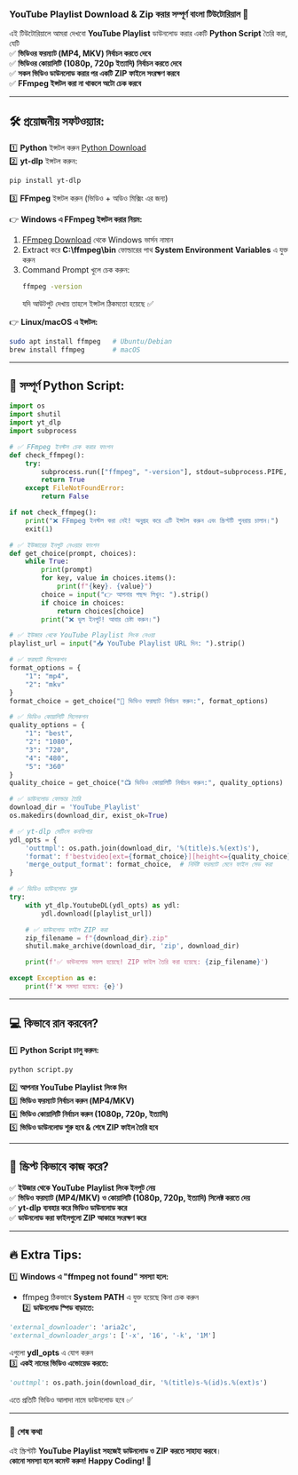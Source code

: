 ### **YouTube Playlist Download & Zip করার সম্পূর্ণ বাংলা টিউটোরিয়াল 🚀**  
এই টিউটোরিয়ালে আমরা দেখবো **YouTube Playlist** ডাউনলোড করার একটি **Python Script** তৈরি করা, যেটি  
✅ **ভিডিওর ফরম্যাট (MP4, MKV) নির্বাচন করতে দেবে**  
✅ **ভিডিওর কোয়ালিটি (1080p, 720p ইত্যাদি) নির্বাচন করতে দেবে**  
✅ **সকল ভিডিও ডাউনলোড করার পর একটি ZIP ফাইলে সংরক্ষণ করবে**  
✅ **FFmpeg ইন্সটল করা না থাকলে অটো চেক করবে**  

---

## **🛠 প্রয়োজনীয় সফটওয়্যার:**  
1️⃣ **Python** ইন্সটল করুন [Python Download](https://www.python.org/downloads/)  
2️⃣ **yt-dlp** ইন্সটল করুন:  
   ```sh
   pip install yt-dlp
   ```
3️⃣ **FFmpeg** ইন্সটল করুন (ভিডিও + অডিও মিক্সিং এর জন্য)  

👉 **Windows এ FFmpeg ইন্সটল করার নিয়ম:**  
1. [FFmpeg Download](https://ffmpeg.org/download.html) থেকে Windows ভার্সন নামান  
2. Extract করে **C:\ffmpeg\bin** ফোল্ডারের পাথ **System Environment Variables** এ যুক্ত করুন  
3. Command Prompt খুলে চেক করুন:  
   ```sh
   ffmpeg -version
   ```  
   যদি আউটপুট দেখায় তাহলে ইন্সটল ঠিকমতো হয়েছে ✅  

👉 **Linux/macOS এ ইন্সটল:**  
```sh
sudo apt install ffmpeg   # Ubuntu/Debian  
brew install ffmpeg       # macOS  
```

---

## **📜 সম্পূর্ণ Python Script:**  
```python
import os
import shutil
import yt_dlp
import subprocess

# ✅ FFmpeg ইনস্টল চেক করার ফাংশন
def check_ffmpeg():
    try:
        subprocess.run(["ffmpeg", "-version"], stdout=subprocess.PIPE, stderr=subprocess.PIPE)
        return True
    except FileNotFoundError:
        return False

if not check_ffmpeg():
    print("❌ FFmpeg ইনস্টল করা নেই! অনুগ্রহ করে এটি ইন্সটল করুন এবং স্ক্রিপ্টটি পুনরায় চালান।")
    exit(1)

# ✅ ইউজারের ইনপুট নেওয়ার ফাংশন
def get_choice(prompt, choices):
    while True:
        print(prompt)
        for key, value in choices.items():
            print(f"{key}. {value}")
        choice = input("👉 আপনার পছন্দ লিখুন: ").strip()
        if choice in choices:
            return choices[choice]
        print("❌ ভুল ইনপুট! আবার চেষ্টা করুন।")

# ✅ ইউজার থেকে YouTube Playlist লিংক নেওয়া
playlist_url = input("📥 YouTube Playlist URL দিন: ").strip()

# ✅ ফরম্যাট সিলেকশন
format_options = {
    "1": "mp4",
    "2": "mkv"
}
format_choice = get_choice("🎥 ভিডিও ফরম্যাট নির্বাচন করুন:", format_options)

# ✅ ভিডিও কোয়ালিটি সিলেকশন
quality_options = {
    "1": "best",
    "2": "1080",
    "3": "720",
    "4": "480",
    "5": "360"
}
quality_choice = get_choice("📺 ভিডিও কোয়ালিটি নির্বাচন করুন:", quality_options)

# ✅ ডাউনলোড ফোল্ডার তৈরি
download_dir = 'YouTube_Playlist'
os.makedirs(download_dir, exist_ok=True)

# ✅ yt-dlp সেটিংস কনফিগার
ydl_opts = {
    'outtmpl': os.path.join(download_dir, '%(title)s.%(ext)s'),
    'format': f'bestvideo[ext={format_choice}][height<={quality_choice}]+bestaudio/best',
    'merge_output_format': format_choice,  # নির্দিষ্ট ফরম্যাট মেনে ফাইল সেভ করা
}

# ✅ ভিডিও ডাউনলোড শুরু
try:
    with yt_dlp.YoutubeDL(ydl_opts) as ydl:
        ydl.download([playlist_url])

    # ✅ ডাউনলোড ফাইল ZIP করা
    zip_filename = f"{download_dir}.zip"
    shutil.make_archive(download_dir, 'zip', download_dir)

    print(f'✅ ডাউনলোড সফল হয়েছে! ZIP ফাইল তৈরি করা হয়েছে: {zip_filename}')

except Exception as e:
    print(f'❌ সমস্যা হয়েছে: {e}')
```

---

## **💻 কিভাবে রান করবেন?**
1️⃣ **Python Script চালু করুন:**  
   ```sh
   python script.py
   ```
2️⃣ **আপনার YouTube Playlist লিংক দিন**  
3️⃣ **ভিডিও ফরম্যাট নির্বাচন করুন (MP4/MKV)**  
4️⃣ **ভিডিও কোয়ালিটি নির্বাচন করুন (1080p, 720p, ইত্যাদি)**  
5️⃣ **ভিডিও ডাউনলোড শুরু হবে & শেষে ZIP ফাইল তৈরি হবে**  

---

## **📌 স্ক্রিপ্ট কিভাবে কাজ করে?**
✅ **ইউজার থেকে YouTube Playlist লিংক ইনপুট নেয়**  
✅ **ভিডিও ফরম্যাট (MP4/MKV) ও কোয়ালিটি (1080p, 720p, ইত্যাদি) সিলেক্ট করতে দেয়**  
✅ **yt-dlp ব্যবহার করে ভিডিও ডাউনলোড করে**  
✅ **ডাউনলোড করা ফাইলগুলো ZIP আকারে সংরক্ষণ করে**  

---

## **🔥 Extra Tips:**
1️⃣ **Windows এ "ffmpeg not found" সমস্যা হলে:**  
   - ffmpeg ঠিকভাবে **System PATH** এ যুক্ত হয়েছে কিনা চেক করুন  
2️⃣ **ডাউনলোড স্পিড বাড়াতে:**  
   ```python
   'external_downloader': 'aria2c',
   'external_downloader_args': ['-x', '16', '-k', '1M']
   ```
   এগুলো **ydl_opts** এ যোগ করুন  
3️⃣ **একই নামের ভিডিও এভোয়েড করতে:**  
   ```python
   'outtmpl': os.path.join(download_dir, '%(title)s-%(id)s.%(ext)s')
   ```
   এতে প্রতিটি ভিডিও আলাদা নামে ডাউনলোড হবে ✅  

---

### **🎯 শেষ কথা**  
এই স্ক্রিপ্টটি **YouTube Playlist সহজেই ডাউনলোড ও ZIP করতে সাহায্য করবে**।  
**কোনো সমস্যা হলে কমেন্ট করুন! Happy Coding! 🚀**
